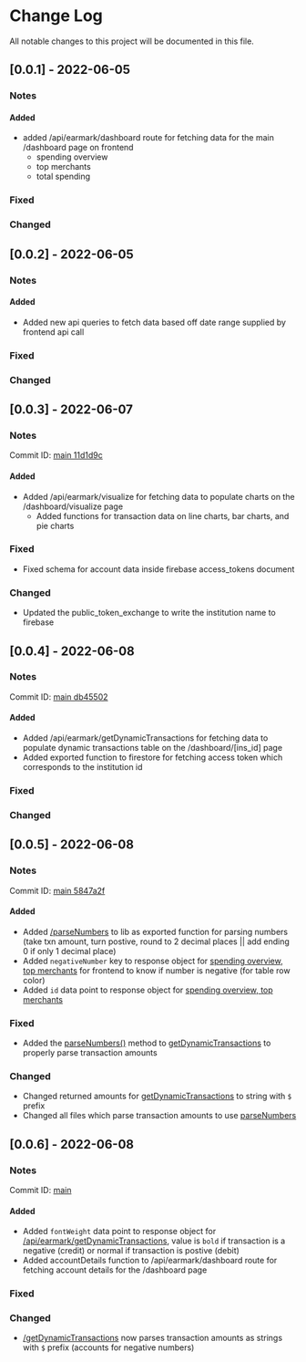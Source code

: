 # Change Log

All notable changes to this project will be documented in this file.


## [0.0.1] - 2022-06-05

### Notes

#### Added
- added /api/earmark/dashboard route for fetching data for the main /dashboard page on frontend
    - spending overview
    - top merchants
    - total spending

### Fixed

### Changed


## [0.0.2] - 2022-06-05

### Notes

#### Added
- Added new api queries to fetch data based off date range supplied by frontend api call

### Fixed

### Changed


## [0.0.3] - 2022-06-07

### Notes
Commit ID: [main 11d1d9c](https://github.com/bracesproul/earmark-backend/commit/11d1d9c)

#### Added
- Added /api/earmark/visualize for fetching data to populate charts on the /dashboard/visualize page
    - Added functions for transaction data on line charts, bar charts, and pie charts

### Fixed
- Fixed schema for account data inside firebase access_tokens document

### Changed
- Updated the public_token_exchange to write the institution name to firebase


## [0.0.4] - 2022-06-08

### Notes
Commit ID: [main db45502](https://github.com/bracesproul/earmark-backend/commit/db45502)

#### Added
- Added /api/earmark/getDynamicTransactions for fetching data to populate dynamic transactions table on the /dashboard/[ins_id] page
- Added exported function to firestore for fetching access token which corresponds to the institution id

### Fixed

### Changed


## [0.0.5] - 2022-06-08

### Notes
Commit ID: [main 5847a2f](https://github.com/bracesproul/earmark-backend/commit/5847a2f)

#### Added
- Added [/parseNumbers](https://github.com/bracesproul/earmark-backend/tree/main/src/lib/parseNumbers) to lib as exported function for parsing numbers (take txn amount, turn postive, round to 2 decimal places || add ending 0 if only 1 decimal place)
- Added `negativeNumber` key to response object for [spending overview, top merchants](https://github.com/bracesproul/earmark-backend/blob/main/src/api/earmark/dashboard/index.ts) for frontend to know if number is negative (for table row color)
- Added `id` data point to response object for [spending overview, top merchants](https://github.com/bracesproul/earmark-backend/blob/main/src/api/earmark/dashboard/index.ts)

### Fixed
- Added the [parseNumbers()](https://github.com/bracesproul/earmark-backend/tree/main/src/lib/parseNumbers) method to [getDynamicTransactions](https://github.com/bracesproul/earmark-backend/tree/main/src/api/earmark/getDynamicTransactions) to properly parse transaction amounts

### Changed
- Changed returned amounts for [getDynamicTransactions](https://github.com/bracesproul/earmark-backend/tree/main/src/api/earmark/getDynamicTransactions) to string with `$` prefix
- Changed all files which parse transaction amounts to use [parseNumbers](https://github.com/bracesproul/earmark-backend/tree/main/src/lib/parseNumbers)


## [0.0.6] - 2022-06-08

### Notes
Commit ID: [main ](https://github.com/bracesproul/earmark-backend/commit/)

#### Added
- Added `fontWeight` data point to response object for [/api/earmark/getDynamicTransactions](https://github.com/bracesproul/earmark-backend/tree/main/src/api/earmark/getDynamicTransactions), value is `bold` if transaction is a negative (credit) or normal if transaction is postive (debit)
- Added accountDetails function to /api/earmark/dashboard route for fetching account details for the /dashboard page

### Fixed

### Changed
- [/getDynamicTransactions](https://github.com/bracesproul/earmark-backend/tree/main/src/api/earmark/getDynamicTransactions) now parses transaction amounts as strings with `$` prefix (accounts for negative numbers)